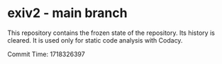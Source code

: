 # exiv2 - main branch

This repository contains the frozen state of the repository.
Its history is cleared. It is used only for static code
analysis with Codacy.

Commit Time: 1718326397